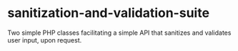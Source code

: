 # sanitization-and-validation-suite
Two simple PHP classes facilitating a simple API that sanitizes and validates user input, upon request.
